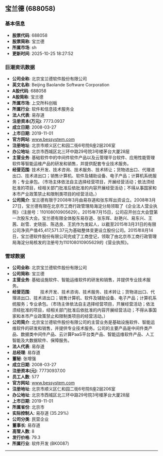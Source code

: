 ## 宝兰德 (688058)

### 基本信息

- **股票代码**: 688058
- **股票简称**: 宝兰德
- **所属市场**: sh
- **更新时间**: 2025-10-25 18:27:52

### 巨潮资讯数据

- **公司全称**: 北京宝兰德软件股份有限公司
- **英文名称**: Beijing Baolande Software Corporation
- **A股代码**: 688058
- **A股简称**: 宝兰德
- **所属市场**: 上交所科创板
- **所属行业**: 软件和信息技术服务业
- **法人代表**: 易存道
- **注册资本(万元)**: 7773.0937
- **成立日期**: 2008-03-27
- **上市日期**: 2019-11-01
- **官方网站**: www.bessystem.com
- **注册地址**: 北京市顺义区仁和园二街6号院6座2层206室
- **办公地址**: 北京市西城区北三环中路29号院3号楼茅台大厦28层
- **主营业务**: 基础软件中的中间件软件产品以及云管理平台软件、应用性能管理软件等智能运维产品的研发和销售，并提供配套专业技术服务。
- **经营范围**: 技术开发、技术咨询、技术服务、技术转让；货物进出口、代理进出口、技术进出口；销售计算机、软件及辅助设备、电子产品；计算机系统服务；专业承包。（市场主体依法自主选择经营项目，开展经营活动；依法须经批准的项目，经相关部门批准后依批准的内容开展经营活动；不得从事国家和本市产业政策禁止和限制类项目的经营活动。）
- **公司简介**: 宝兰德有限于2008年3月由易存道和张东晖出资设立。2008年3月27日，宝兰德有限在北京市工商行政管理局海淀分局领取了《企业法人营业执照》（注册号：110108010905629）。2015年7月15日，公司召开创立大会暨第一次股东大会。宝兰德有限全体股东易存道、张东晖、赵艳兴、易东兴、王茜、赵雪、史晓丽、陈选良、王凯作为发起人，以截至2015年3月31日的有限公司净资产值45,417,571.37元为基础整体变更设立股份公司。2015年8月14日，宝兰德软件股份有限公司完成了工商登记，领取了由北京市工商行政管理局海淀分局核发的注册号为110108010905629的《营业执照》。

### 雪球数据

- **公司全称**: 北京宝兰德软件股份有限公司
- **公司简称**: 宝兰德
- **主营业务**: 基础设施软件、智能运维软件的研发和销售，并提供专业技术服务。
- **经营范围**: 　　技术开发、技术咨询、技术服务、技术转让；货物进出口、代理进出口、技术进出口；销售计算机、软件及辅助设备、电子产品；计算机系统服务；专业承包。（市场主体依法自主选择经营项目，开展经营活动；依法须经批准的项目，经相关部门批准后依批准的内容开展经营活动；不得从事国家和本市产业政策禁止和限制类项目的经营活动。）
- **公司简介**: 北京宝兰德软件股份有限公司的主营业务是基础设施软件、智能运维软件的研发和销售，并提供专业技术服务。公司的主要产品是中间件类产品、数据类中间件产品、云计算PaaS平台类产品、智能运维软件产品、人工智能及大数据软件、保障服务。
- **法人代表**: 易存道
- **总经理**: 易存道
- **董秘**: 张增强
- **成立日期**: 2008-03-27
- **注册资本(元)**: 77730937.00
- **员工人数**: 577
- **官方网站**: www.bessystem.com
- **注册地址**: 北京市顺义区仁和园二街6号院6座2层206室
- **办公地址**: 北京市西城区北三环中路29号院3号楼茅台大厦28层
- **上市日期**: 2019-11-01
- **所属省份**: 北京市
- **实际控制人**: 易存道 (35.29%)
- **公司分类**: 民营企业
- **董事长**: 易存道
- **高管人数**: 8
- **发行价格**: 79.3
- **所属行业**: 软件开发 (BK0087)

---